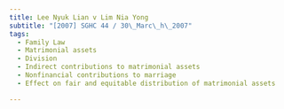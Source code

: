 ```yaml
---
title: Lee Nyuk Lian v Lim Nia Yong
subtitle: "[2007] SGHC 44 / 30\_Marc\_h\_2007"
tags:
  - Family Law
  - Matrimonial assets
  - Division
  - Indirect contributions to matrimonial assets
  - Nonfinancial contributions to marriage
  - Effect on fair and equitable distribution of matrimonial assets

---
```



